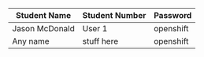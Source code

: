 Student Name | Student Number | Password
------------ | ---------------| ----------
Jason McDonald | User 1 | openshift
Any name | stuff here | openshift

